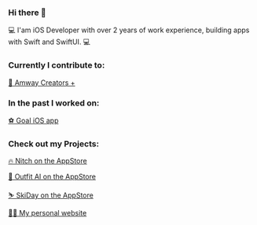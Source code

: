 ### Hi there 👋
 💻 I'am iOS Developer with over 2 years of work experience, building apps with Swift and SwiftUI. 💻

### Currently I contribute to:

   [🚀 Amway Creators +](https://apps.apple.com/us/app/amway-creators/id6446891994)
   
### In the past I worked on:

   [⚽ Goal iOS app](https://apps.apple.com/us/app/goal/id518026818)

### Check out my Projects:

   [🔥 Nitch on the AppStore](https://apps.apple.com/us/app/nitch-simple-easy-journal/id6480347431)

   [💯 Outfit AI on the AppStore]([https://apps.apple.com/pl/app/quick-mathematics/id1621110947](https://apps.apple.com/us/app/outfit-ai-outfit-check/id6504117274))
   
   [⛷️ SkiDay on the AppStore](https://apps.apple.com/pl/app/ski-day/id6443993407)
  
   [👨‍💻 My personal website](https://www.michalmichalik.com/)
  
  
<!--
**michalik-michal/michalik-michal** is a ✨ _special_ ✨ repository because its `README.md` (this file) appears on your GitHub profile.

Here are some ideas to get you started:

- 🔭 I’m currently working on ...
- 🌱 I’m currently learning ...
- 👯 I’m looking to collaborate on ...
- 🤔 I’m looking for help with ...
- 💬 Ask me about ...
- 📫 How to reach me: ...
- 😄 Pronouns: ...
- ⚡ Fun fact: ...
-->
